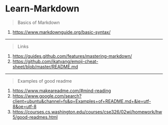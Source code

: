 # Learn-Markdown


> Basics of Markdown 

1. https://www.markdownguide.org/basic-syntax/

---

> Links

1. https://guides.github.com/features/mastering-markdown/
2. https://github.com/ikatyang/emoji-cheat-sheet/blob/master/README.md

---

> Examples of good readme

1. https://www.makeareadme.com/#mind-reading 
2. https://www.google.com/search?client=ubuntu&channel=fs&q=Examples+of+README.md+&ie=utf-8&oe=utf-8
3. https://courses.cs.washington.edu/courses/cse326/02wi/homework/hw5/good-readmes.html
